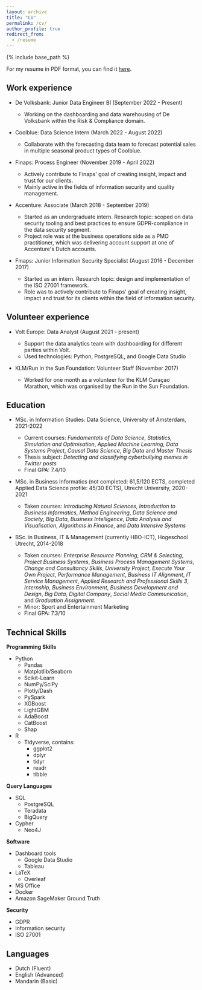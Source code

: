 ```yaml
---
layout: archive
title: "CV"
permalink: /cv/
author_profile: true
redirect_from:
  - /resume
---
```


{% include base_path %}

For my resume in PDF format, you can find it [here](https://rchou97.github.io/Richard_Chou_CV_011022.pdf).

Work experience
------
* De Volksbank: Junior Data Engineer BI (September 2022 - Present)
  * Working on the dashboarding and data warehousing of De Volksbank within the Risk & Compliance domain. 

* Coolblue: Data Science Intern (March 2022 - August 2022)
  * Collaborate with the forecasting data team to forecast potential sales in multiple seasonal product types of Coolblue.

* Finaps: Process Engineer (November 2019 - April 2022)
  * Actively contribute to Finaps' goal of creating insight, impact and trust for our clients.
  * Mainly active in the fields of information security and quality management.

* Accenture: Associate (March 2018 - September 2019)
  * Started as an undergraduate intern. Research topic: scoped on data security tooling and best practices to ensure GDPR-compliance in the data security segment. 
  * Project role was at the business operations side as a PMO practitioner, which was delivering account support at one of Accenture's Dutch accounts.

* Finaps: Junior Information Security Specialist (August 2016 - December 2017)
  * Started as an intern. Research topic: design and implementation of the ISO 27001 framework.
  * Role was to actively contribute to Finaps' goal of creating insight, impact and trust for its clients within the field of information security.

Volunteer experience
------
* Volt Europe: Data Analyst (August 2021 - present)
  * Support the data analytics team with dashboarding for different parties within Volt.
  * Used technologies: Python, PostgreSQL, and Google Data Studio

* KLM/Run in the Sun Foundation: Volunteer Staff (November 2017) 
  * Worked for one month as a volunteer for the KLM Curaçao Marathon, which was organised by the Run in the Sun Foundation.

Education
------
* MSc. in Information Studies: Data Science, University of Amsterdam, 2021-2022
  * Current courses: *Fundamentals of Data Science*, *Statistics, Simulation and Optimisation*, *Applied Machine Learning*, *Data Systems Project*, *Causal Data Science*, *Big Data* and *Master Thesis*
  * Thesis subject: *Detecting and classifying cyberbullying memes in Twitter posts*
  * Final GPA: 7.4/10

* MSc. in Business Informatics (not completed: 61,5/120 ECTS, completed Applied Data Science profile: 45/30 ECTS), Utrecht University, 2020-2021
  * Taken courses: *Introducing Natural Sciences*, *Introduction to Business Informatics*, *Method Engineering*, *Data Science and Society*, *Big Data*, *Business Intelligence*, *Data Analysis and Visualisation*, *Algorithms in Finance*, and *Data Intensive Systems*

* BSc. in Business, IT & Management (currently HBO-ICT), Hogeschool Utrecht, 2014-2018 
  * Taken courses: *Enterprise Resource Planning*, *CRM & Selecting*, *Project Business Systems*, *Business Process Management Systems*, *Change and Consultancy Skills*, *University Project*, *Execute Your Own Project*, *Performance Management*, *Business IT Alignment*, *IT Service Management*, *Applied Research and Professional Skills 3*, *Internship*, *Business Environment*, *Business Development and Design*, *Big Data*, *Digital Company*, *Social Media Communication*, and *Graduation Assignment*.
  * Minor: Sport and Entertainment Marketing
  * Final GPA: 7.3/10
  
Technical Skills
------
**Programming Skills**
* Python
  * Pandas
  * Matplotlib/Seaborn
  * Scikit-Learn
  * NumPy/SciPy
  * Plotly/Dash
  * PySpark
  * XGBoost
  * LightGBM
  * AdaBoost
  * CatBoost
  * Shap
* R
  * Tidyverse, contains:
    * ggplot2
    * dplyr
    * tidyr
    * readr
    * tibble

**Query Languages**
* SQL
  * PostgreSQL
  * Teradata
  * BigQuery
* Cypher
  * Neo4J

**Software**
* Dashboard tools
  * Google Data Studio
  * Tableau
* LaTeX
  * Overleaf
* MS Office
* Docker
* Amazon SageMaker Ground Truth

**Security**
* GDPR
* Information security
* ISO 27001

Languages
------
* Dutch (Fluent)
* English (Advanced)
* Mandarin (Basic)
